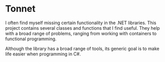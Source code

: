 # Tonnet

I often find myself missing certain functionality in the .NET libraries. This project contains several classes and functions that I find useful. They help with a broad range of problems, ranging from working with containers to functional programming.

Although the library has a broad range of tools, its generic goal is to make life easier when programming in C#.
